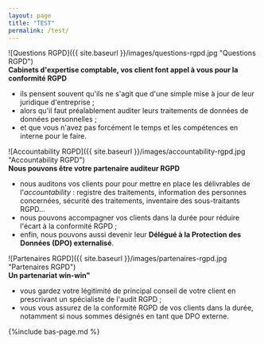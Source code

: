 ```yaml
---
layout: page
title: "TEST"
permalink: /test/
---
```


![Questions RGPD]({{ site.baseurl }}/images/questions-rgpd.jpg "Questions RGPD")\
**Cabinets d'expertise comptable, vos client font appel à vous pour la conformité RGPD**
* ils pensent souvent qu'ils ne s'agit que d'une simple mise à jour de leur juridique d'entreprise ;
* alors qu'il faut préalablement auditer leurs traitements de données de données personnelles ;
* et que vous n'avez pas forcément le temps et les compétences en interne pour le faire.

![Accountability RGPD]({{ site.baseurl }}/images/accountability-rgpd.jpg "Accountability RGPD")\
**Nous pouvons être votre partenaire auditeur RGPD**
* nous auditons vos clients pour pour mettre en place les délivrables de l'_accountability_ : registre des traitements, information des personnes concernées, sécurité des traitements, inventaire des sous-traitants RGPD...
* nous pouvons accompagner vos clients dans la durée pour réduire l'écart à la conformité RGPD ;
* enfin, nous pouvons aussi devenir leur **Délégué à la Protection des Données (DPO) externalisé**.

![Partenaires RGPD]({{ site.baseurl }}/images/partenaires-rgpd.jpg "Partenaires RGPD")\
**Un partenariat win-win"**
* vous gardez votre légitimité de principal conseil de votre client en prescrivant un spécialiste de l'audit RGPD ;
* vous vous assurez de la conformité RGPD de vos clients dans la durée, notamment si nous sommes désignés en tant que DPO externe.

{%include bas-page.md %}
